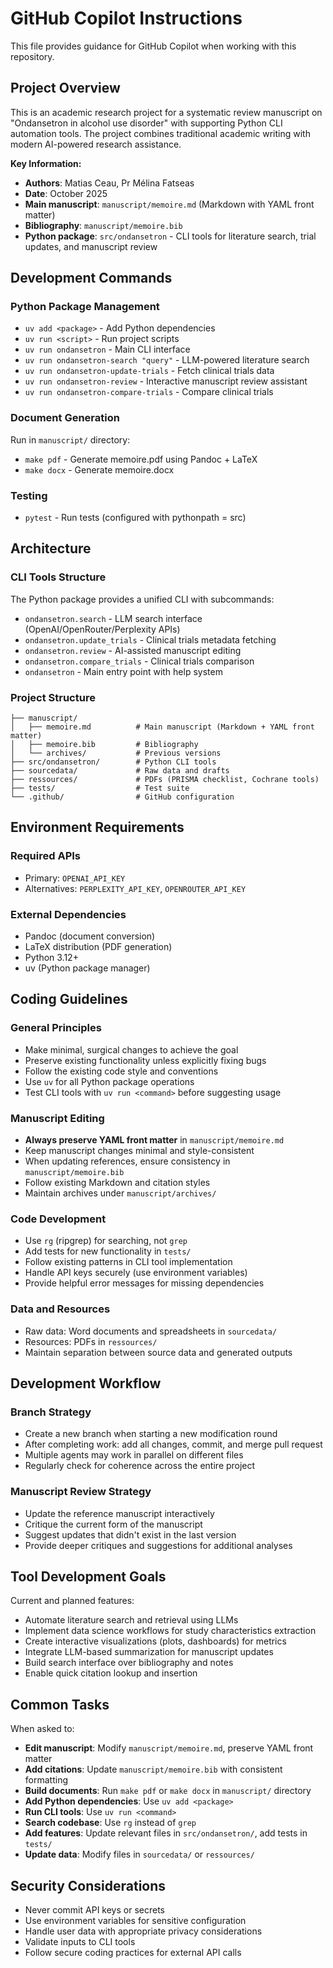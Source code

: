 # GitHub Copilot Instructions

This file provides guidance for GitHub Copilot when working with this repository.

## Project Overview

This is an academic research project for a systematic review manuscript on "Ondansetron in alcohol use disorder" with supporting Python CLI automation tools. The project combines traditional academic writing with modern AI-powered research assistance.

**Key Information:**
- **Authors**: Matias Ceau, Pr Mélina Fatseas
- **Date**: October 2025
- **Main manuscript**: `manuscript/memoire.md` (Markdown with YAML front matter)
- **Bibliography**: `manuscript/memoire.bib`
- **Python package**: `src/ondansetron` - CLI tools for literature search, trial updates, and manuscript review

## Development Commands

### Python Package Management
- `uv add <package>` - Add Python dependencies
- `uv run <script>` - Run project scripts 
- `uv run ondansetron` - Main CLI interface
- `uv run ondansetron-search "query"` - LLM-powered literature search
- `uv run ondansetron-update-trials` - Fetch clinical trials data
- `uv run ondansetron-review` - Interactive manuscript review assistant
- `uv run ondansetron-compare-trials` - Compare clinical trials

### Document Generation
Run in `manuscript/` directory:
- `make pdf` - Generate memoire.pdf using Pandoc + LaTeX
- `make docx` - Generate memoire.docx

### Testing
- `pytest` - Run tests (configured with pythonpath = src)

## Architecture

### CLI Tools Structure
The Python package provides a unified CLI with subcommands:
- `ondansetron.search` - LLM search interface (OpenAI/OpenRouter/Perplexity APIs)
- `ondansetron.update_trials` - Clinical trials metadata fetching
- `ondansetron.review` - AI-assisted manuscript editing
- `ondansetron.compare_trials` - Clinical trials comparison
- `ondansetron` - Main entry point with help system

### Project Structure
```
├── manuscript/
│   ├── memoire.md          # Main manuscript (Markdown + YAML front matter)
│   ├── memoire.bib         # Bibliography
│   └── archives/           # Previous versions
├── src/ondansetron/        # Python CLI tools
├── sourcedata/             # Raw data and drafts
├── ressources/             # PDFs (PRISMA checklist, Cochrane tools)
├── tests/                  # Test suite
└── .github/                # GitHub configuration
```

## Environment Requirements

### Required APIs
- Primary: `OPENAI_API_KEY`
- Alternatives: `PERPLEXITY_API_KEY`, `OPENROUTER_API_KEY`

### External Dependencies  
- Pandoc (document conversion)
- LaTeX distribution (PDF generation)
- Python 3.12+
- uv (Python package manager)

## Coding Guidelines

### General Principles
- Make minimal, surgical changes to achieve the goal
- Preserve existing functionality unless explicitly fixing bugs
- Follow the existing code style and conventions
- Use `uv` for all Python package operations
- Test CLI tools with `uv run <command>` before suggesting usage

### Manuscript Editing
- **Always preserve YAML front matter** in `manuscript/memoire.md`
- Keep manuscript changes minimal and style-consistent
- When updating references, ensure consistency in `manuscript/memoire.bib`
- Follow existing Markdown and citation styles
- Maintain archives under `manuscript/archives/`

### Code Development
- Use `rg` (ripgrep) for searching, not `grep`
- Add tests for new functionality in `tests/`
- Follow existing patterns in CLI tool implementation
- Handle API keys securely (use environment variables)
- Provide helpful error messages for missing dependencies

### Data and Resources
- Raw data: Word documents and spreadsheets in `sourcedata/`
- Resources: PDFs in `ressources/`
- Maintain separation between source data and generated outputs

## Development Workflow

### Branch Strategy
- Create a new branch when starting a new modification round
- After completing work: add all changes, commit, and merge pull request
- Multiple agents may work in parallel on different files
- Regularly check for coherence across the entire project

### Manuscript Review Strategy
- Update the reference manuscript interactively
- Critique the current form of the manuscript
- Suggest updates that didn't exist in the last version
- Provide deeper critiques and suggestions for additional analyses

## Tool Development Goals

Current and planned features:
- Automate literature search and retrieval using LLMs
- Implement data science workflows for study characteristics extraction
- Create interactive visualizations (plots, dashboards) for metrics
- Integrate LLM-based summarization for manuscript updates
- Build search interface over bibliography and notes
- Enable quick citation lookup and insertion

## Common Tasks

When asked to:
- **Edit manuscript**: Modify `manuscript/memoire.md`, preserve YAML front matter
- **Add citations**: Update `manuscript/memoire.bib` with consistent formatting
- **Build documents**: Run `make pdf` or `make docx` in `manuscript/` directory
- **Add Python dependencies**: Use `uv add <package>`
- **Run CLI tools**: Use `uv run <command>`
- **Search codebase**: Use `rg` instead of `grep`
- **Add features**: Update relevant files in `src/ondansetron/`, add tests in `tests/`
- **Update data**: Modify files in `sourcedata/` or `ressources/`

## Security Considerations

- Never commit API keys or secrets
- Use environment variables for sensitive configuration
- Handle user data with appropriate privacy considerations
- Validate inputs to CLI tools
- Follow secure coding practices for external API calls

